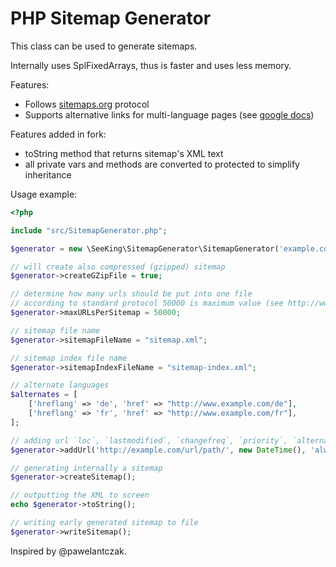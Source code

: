 PHP Sitemap Generator
=====================

This class can be used to generate sitemaps.

Internally uses SplFixedArrays, thus is faster and uses less memory.

Features:
* Follows [sitemaps.org](https://sitemaps.org/) protocol
* Supports alternative links for multi-language pages (see [google docs](https://webmasters.googleblog.com/2012/05/multilingual-and-multinational-site.html))

Features added in fork:
* toString method that returns sitemap's XML text
* all private vars and methods are converted to protected to simplify inheritance

Usage example:

```php
<?php

include "src/SitemapGenerator.php";

$generator = new \SeeKing\SitemapGenerator\SitemapGenerator('example.com');

// will create also compressed (gzipped) sitemap
$generator->createGZipFile = true;

// determine how many urls should be put into one file
// according to standard protocol 50000 is maximum value (see http://www.sitemaps.org/protocol.html)
$generator->maxURLsPerSitemap = 50000;

// sitemap file name
$generator->sitemapFileName = "sitemap.xml";

// sitemap index file name
$generator->sitemapIndexFileName = "sitemap-index.xml";

// alternate languages
$alternates = [
    ['hreflang' => 'de', 'href' => "http://www.example.com/de"],
    ['hreflang' => 'fr', 'href' => "http://www.example.com/fr"],
];

// adding url `loc`, `lastmodified`, `changefreq`, `priority`, `alternates`
$generator->addUrl('http://example.com/url/path/', new DateTime(), 'always', '0.5', $alternates);

// generating internally a sitemap
$generator->createSitemap();

// outputting the XML to screen
echo $generator->toString();

// writing early generated sitemap to file
$generator->writeSitemap();
```

Inspired by @pawelantczak.